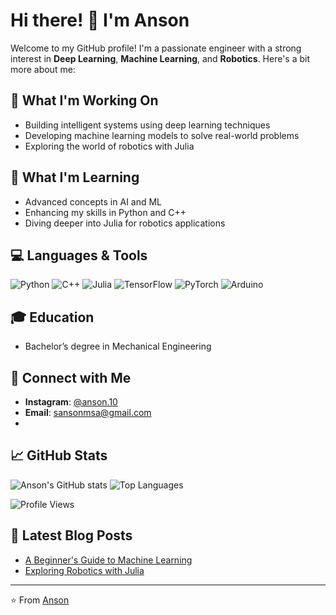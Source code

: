 
# Hi there! 👋 I'm Anson

Welcome to my GitHub profile! I'm a passionate engineer with a strong interest in **Deep Learning**, **Machine Learning**, and **Robotics**. Here's a bit more about me:

## 🔭 What I'm Working On
- Building intelligent systems using deep learning techniques
- Developing machine learning models to solve real-world problems
- Exploring the world of robotics with Julia

## 🌱 What I'm Learning
- Advanced concepts in AI and ML
- Enhancing my skills in Python and C++
- Diving deeper into Julia for robotics applications

## 💻 Languages & Tools

![Python](https://img.shields.io/badge/Python-3776AB?style=for-the-badge&logo=python&logoColor=white)
![C++](https://img.shields.io/badge/C++-00599C?style=for-the-badge&logo=cplusplus&logoColor=white)
![Julia](https://img.shields.io/badge/Julia-9558B2?style=for-the-badge&logo=julia&logoColor=white)
![TensorFlow](https://img.shields.io/badge/TensorFlow-FF6F00?style=for-the-badge&logo=tensorflow&logoColor=white)
![PyTorch](https://img.shields.io/badge/PyTorch-EE4C2C?style=for-the-badge&logo=pytorch&logoColor=white)
![Arduino](https://img.shields.io/badge/Arduino-00979D?style=for-the-badge&logo=arduino&logoColor=white)

## 🎓 Education
- Bachelor’s degree in Mechanical Engineering

## 🤝 Connect with Me
- **Instagram**: [@anson.10](https://www.instagram.com/anson.10)
- **Email**: sansonmsa@gmail.com
- 

## 📈 GitHub Stats

![Anson's GitHub stats](https://github-readme-stats.vercel.app/api?username=anson10&show_icons=true&theme=radical)
![Top Languages](https://github-readme-stats.vercel.app/api/top-langs/?username=anson10&layout=compact&theme=radical)

![Profile Views](https://komarev.com/ghpvc/?username=anson10)

## 📝 Latest Blog Posts

<!-- BLOG-POST-LIST:START -->
- [A Beginner's Guide to Machine Learning](https://www.akkio.com/beginners-guide-to-machine-learning)
- [Exploring Robotics with Julia](https://juliarobotics.org/)
<!-- BLOG-POST-LIST:END -->

---

⭐️ From [Anson](https://github.com/yourusername)

<!---
anson10/anson10 is a ✨ special ✨ repository because its `README.md` (this file) appears on your GitHub profile.
You can click the Preview link to take a look at your changes.
--->
